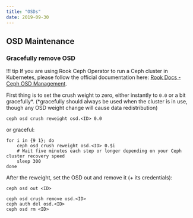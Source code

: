 ```yaml
---
title: "OSDs"
date: 2019-09-30
---
```


## OSD Maintenance

### Gracefully remove OSD

!!! tip
    If you are using Rook Ceph Operator to run a Ceph cluster in Kubernetes, please follow the official documentation here: [Rook Docs - Ceph OSD Management](https://rook.io/docs/rook/v1.4/ceph-osd-mgmt.html#remove-an-osd).

First thing is to set the crush weight to zero, either instantly to `0.0` or a bit gracefully*.
(*gracefully should always be used when the cluster is in use, though any OSD weight change will cause data redistribution)

```shell
ceph osd crush reweight osd.<ID> 0.0
```

or graceful:

```shell
for i in {9 1}; do
    ceph osd crush reweight osd.<ID> 0.$i
    # Wait five minutes each step or longer depending on your Ceph cluster recovery speed
    sleep 300
done
```

After the reweight, set the OSD out and remove it (+ its credentials):

```shell
ceph osd out <ID>
```

```shell
ceph osd crush remove osd.<ID>
ceph auth del osd.<ID>
ceph osd rm <ID>
```
